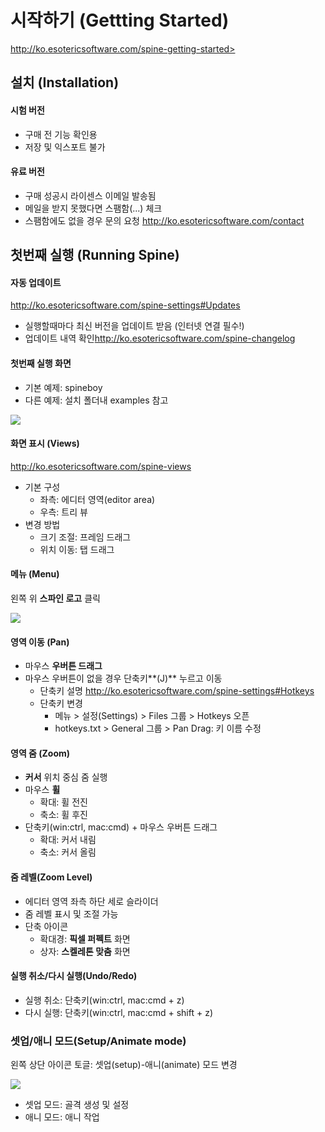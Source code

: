 시작하기 (Gettting Started)
=================
http://ko.esotericsoftware.com/spine-getting-started>



설치 (Installation)
------------------

#### 시험 버전

* 구매 전 기능 확인용
* 저장 및 익스포트 불가

#### 유료 버전

* 구매 성공시 라이센스 이메일 발송됨
* 메일을 받지 못했다면 스팸함(...) 체크
* 스팸함에도 없을 경우 문의 요청 <http://ko.esotericsoftware.com/contact>



첫번째 실행 (Running Spine)
-----------------------------

#### 자동 업데이트

<http://ko.esotericsoftware.com/spine-settings#Updates>

* 실행할때마다 최신 버전을 업데이트 받음 (인터넷 연결 필수!)
* 업데이트 내역 확인<http://ko.esotericsoftware.com/spine-changelog>


#### 첫번째 실행 화면

* 기본 예제: spineboy
* 다른 예제: 설치 폴더내 examples 참고

<p><img src="http://ko.esotericsoftware.com/img/spine-user-guide/getting-started/spine.png"/></p>


#### 화면 표시 (Views)

<http://ko.esotericsoftware.com/spine-views>

* 기본 구성
	* 좌측: 에디터 영역(editor area)
	* 우측: 트리 뷰
* 변경 방법
	* 크기 조절: 프레임 드래그
	* 위치 이동: 탭 드래그


#### 메뉴 (Menu)

왼쪽 위 **스파인 로고** 클릭

<p><img src="http://ko.esotericsoftware.com/img/spine-user-guide/getting-started/menu.jpg"/></p>


#### 영역 이동 (Pan)

* 마우스 **우버튼 드래그**
* 마우스 우버튼이 없을 경우 단축키**(J)** 누르고 이동
	* 단축키 설명 <http://ko.esotericsoftware.com/spine-settings#Hotkeys>
	* 단축키 변경 
		* 메뉴 > 설정(Settings) > Files 그룹 > Hotkeys 오픈
		* hotkeys.txt > General 그룹 > Pan Drag: 키 이름 수정


#### 영역 줌 (Zoom)

* **커서** 위치 중심 줌 실행 
* 마우스 **휠**
	* 확대: 휠 전진
	* 축소: 휠 후진
* 단축키(win:ctrl, mac:cmd) + 마우스 우버튼 드래그 
	* 확대: 커서 내림
	* 축소: 커서 올림

 
#### 줌 레벨(Zoom Level) 

* 에디터 영역 좌측 하단 세로 슬라이더
* 줌 레벨 표시 및 조절 가능
* 단축 아이콘 
	* 확대경: **픽셀 퍼펙트** 화면
	* 상자: **스켈레톤 맞춤** 화면


#### 실행 취소/다시 실행(Undo/Redo)

* 실행 취소: 단축키(win:ctrl, mac:cmd + z)
* 다시 실행: 단축키(win:ctrl, mac:cmd + shift + z)


### 셋업/애니 모드(Setup/Animate mode)

왼쪽 상단 아이콘 토글: 셋업(setup)-애니(animate) 모드 변경

<p><img src="http://ko.esotericsoftware.com/img/spine-user-guide/getting-started/mode.png"/></p>

* 셋업 모드: 골격 생성 및 설정
* 애니 모드: 애니 작업

